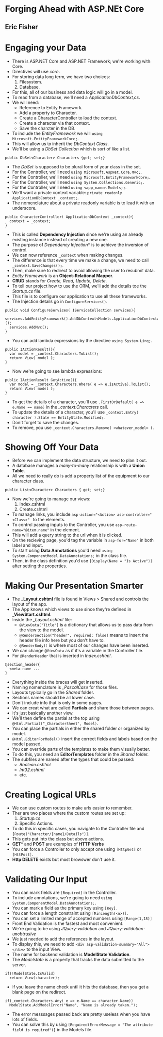 # Forging Ahead with ASP.NEt Core
## Eric Fisher

# Engaging your Data
- There is ASP.NET Core and ASP.NET Framework; we're working with Core.
- Directives will use *core*.
- For storing data long term, we have two choices:
  1. Filesystem.
  2. Database.
- For this, all of our business and data logic will go in a model.
- To read from a database, we'll need a *ApplicationDbContext,cs*.
- We will need:
  * Reference to Entity Framework.
  * Add a property to Character.
  * Create a CharacterController to load the context.
  * Create a character via that context.
  * Save the charcter in the DB.
- To include the *EntityFramework* we will `using Microsoft.EntityFrameworkCore;`.
- This will allow us to inherit the *DbContext Class*.
- We'll be using a *DbSet Collection* which is sort of like a list.
```
public DbSet<Character> Characters {get; set;}
```
- The *DbSet* is supposed to be plural form of your class in the set.
- For the Controller, we'll need `using Microsoft.AspNet.Core.Mvc;`.
- For the Controller, we'll need `using Microsoft.EntityFrameworkCore;`.
- For the Controller, we'll need `using System.Collections.Generic;`.
- For the Controller, we'll need `using <app_name>.Models;;`.
- We'll want a private context variable: `private readonly ApplicationDbContext _context;`.
- The nomenclature about a private readonly variable is to lead it with an underscore.
```
public CharacterController( ApplicationDbContext _context){
  context = _context;
}
```
- This is called **Dependency Injection** since we're using an already existing instance instead of creating a new one.
- The purpose of *Dependency Injection** is to achieve the inversion of control.
- We can now reference `_context` when making changes.
- The difference is that every time we make a change, we need to call `_context.SaveChanges();`.
- Then, make sure to redirect to avoid allowing the user to resubmit data.
- *Entity Framework* is an **Object-Relational Mapper**.
- **CRUD** stands for *Create, Read, Update, Delete*.
- To tell our project how to use the ORM, we'll add the details toe the *Startup.cs* file.
- This file is to configure our application to use all these frameworks.
- The Injection details go in `ConfigureServices()`.
```
public void ConfigureServices( IServiceCollection services){
  services.AddEntityFramework().AddDbContext<Models.ApplicationDbContext>();
  services.AddMvc();
}
```
- You can add lambda expressions by the directive `using System.Linq;`.
```
public IActionResult(){
  var model = _context.Characters.ToList();
  return View( model );
}
```
- Now we're going to see lambda expressions:
```
public IActionResult GetActive(){
  var model = _context.Characters.Where( e => e.isActive).ToList();
  return View( model );
}
```
- To get the details of a character, you'll use `.FirstOrDefault( e => e.Name == name)` in the *_context.Characters* call.
- To update the details of a character, you'll use `_context.Entry( character ).State == EntityState.Modified;`.
- Don't forget to save the changes.
- To remove, you use `_context.Characters.Remove( <whatever_model> )`.

# Showing Off Your Data
- Before we can implement the data structure, we need to plan it out.
- A database manages a *many-to-many* relationship is with a **Union Table**.
- All we need to really do is add a property list of the equipment to our character class.
```
public List<Character> Characters { get; set;}
```
- Now we're going to manage our views:
  1. Index.cshtml
  2. Create.cshtml
- To manage links, you include `asp-action="<Action> asp-controller="<Class>" ` to the *<a>* elements.
- To control passing inputs to the Controller, you use `asp-route-name="@item.name"` in the *<a>* element.
- This will add a query string to the url when it is clicked.
- On the recieving page, you'd tag the variable in `asp-for="Name"` in both label and input.
- To start using **Data Annotations** you'd need `using System.ComponentModel.DataAnnotations;` in the class file.
- Then, in the class definition you'd use `[Display(Name = "Is Active")]` after setting the properties.

# Making Our Presentation Smarter
- The **_Layout.cshtml** file is found in Views > Shared and controls the layout of the app.
- The App knows which views to use since they're defined in **_ViewStart.cshtml**.
- Inside the *_Layout.cshtml* file:
  * `@ViewData["Title"]` is a dictionary that allows us to pass data from the view to the model.
  * `@RenderSection("header", required: false)` means to insert the header file info here but you don't have to.
  * `@RenderBody()` is where most of our changes have been inserted.
- We can change `@ViewData` as if it's a variable in the Controller file.
- For `@RenderHeader` that is inserted in *Index.cshtml*.
```
@section_header{
  <meta name ...
}
```
- Everything inside the braces will get inserted.
- Naming nomenclature is *_PascalCase* for those files.
- Layouts typically go in the *Shared* folder.
- Sections names should be all lower case.
- Don't include info that is only in some pages.
- We can creat what are called **Partials** and share those between pages.
- It's just basically another view.
- We'll then define the partial at the top using `@Html.Partial("_CharacterSheet", Model)`.
- You can place the partials in either the shared folder or organized by model.
- `@Html.EditorForModel()` insert the correct fields and labels based on the model passed.
- You can override parts of the templates to make them visually better.
- To do this, you need an **EditorTemplates** folder in the *Shared* folder.
- The subfiles are named after the types that could be passed:
  + *Boolean.cshtml*
  + *Int32.cshtml*
  + etc.

# Creating Logical URLs
- We can use custom routes to make urls easier to remember.
- Ther are two places where the custom routes are set up:
  1. *Startup.cs*
  2. Specific Actions.
- To do this in specific cases, you navigate to the Controller file and `[Route("Character/{name}/Details")]`.
- This gets put into the class but above actions.
- **GET*** and **POST** are examples of **HTTP Verbs**
- You can force a Controller to only accept one using `[HttpGet]` or `[HttPost]`.
- **Http DELETE** exists but most browswer don't use it.

# Validating Our Input
- You can mark fields are `[Required]` in the Controller.
- To include annotations, we're going to need `using System.ComponentModel.DataAnnotations;`.
- You can mark a field as the primary key using `[Key]`.
- You can force a length constraint using `[MinLength(<n>)]`.
- You can set a limited range of accepted numbers using `[Range(1,18)]`
- Front End Validation is the fastest and most convenient.
- We're going to be using *JQuery-validation* and *JQuery-validation-unobtrusive*
- We just needed to add the references in the layout.
- To display this, we need to add `<div asp-validation-summary="All"></div>` to the input View.
- The name for backend validation is **ModelState Validation**.
- The *Modelstate* is a property that tracks the data submitted to the server.
```
if(!ModelState.IsValid)
  return View(character);
```
- If you leave the name check until it hits the database, then you get a blank page on the redirect.
```
if(_context.Characters.Any( e => e.Name == character.Name))
  ModelState.AddModelError("Name", "Name is already taken.");
```
- The error messsages passed back are pretty useless when you have lots of fields.
- You can solve this by using `[Required(ErrorMessage = "The attribute field is required")]` in the Models file.
